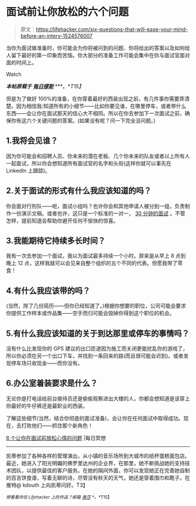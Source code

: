# 面试前让你放松的六个问题

> 原文：<https://lifehacker.com/six-questions-that-will-ease-your-mind-before-an-interv-1524576007>

当你为面试做准备时，你可能会为你将被问到的问题、你将给出的答案以及如何给人留下最好的第一印象而苦恼。你大部分的准备工作可能会集中在你与面试官面对面的时间上。

Watch

***本帖原载于*** [***每日缪斯***](http://www.themuse.com/advice/6-questions-that-will-ease-your-mind-before-the-interview) ***。**T15】*

但是为了做好 100%的准备，在你穿着最好的西装出现之前，有几件事你需要弄清楚。因为相信我:知道所有的小细节——比如你要见谁，在哪里停车，或者带什么东西——会让你在面试那天的信心大不相同。所以在你去参加下一次面试之前，确保你有这六个关键问题的答案。(如果没有呢？问一下完全没问题。)

## 1.我将会见谁？

因为你可能会和招聘人员、你未来的潜在老板、几个你未来的队友或者以上所有人一起面试，所以你会想知道所有面试官的名字和头衔(这样你就可以事先在 LinkedIn 上跟踪)。

## 2.关于面试的形式有什么我应该知道的吗？

你会面对行刑队——呃，面试小组吗？也许你会和其他申请人被分到一组，负责制作一份演示文稿。或者也许，这只是一个标准的一对一， [30 分钟的面试](https://lifehacker.com/how-to-tackle-three-of-the-toughest-interview-questions-5971473) 。不管怎样，提前知道会帮助你避开任何不愉快的惊喜。

## 3.我能期待它持续多长时间？

我有一次去参加一个面试，我以为面试最多持续一个小时。原来是从早上 8 点到晚上 12 点，这样我就可以会见来自整个组织的五个不同的代表。但愿我带了零食！

## 4.有什么我应该带的吗？

(当然，除了几份简历——但你已经知道了。)根据你想要的职位，公司可能会要求你提供工作样本或作品集——空手而归可能会毁掉你得到这个职位的机会。

## 5.有什么我应该知道的关于到达那里或停车的事情吗？

没有什么比发现你的 GPS 建议的出口匝道因为施工而关闭更能扰乱你的游戏了，所以你必须在另一个出口下车，并找到一条回来的路(而且很可能会迟到)。或者发现停车场只收现金——而你没有。

## 6.办公室着装要求是什么？

无论你是打电话给前台接待员还是偷偷观察进出大楼的人，你都会想知道是该穿上你最好的牛仔裤还是最职业的西装。

了解这些细节(当然，结合你彻底的面试准备)，会让你在任何面试中取得成功。现在，去打败他们——抓住那个新角色！

[6 个让你在面试前放松心情的问题](http://www.themuse.com/advice/6-questions-that-will-ease-your-mind-before-the-interview) |每日冥想

* * *

凯蒂参加了各种各样的管理演出，从小镇的音乐场所到大城市的纸杯蛋糕面包店。最近，她进入了阳光明媚的佛罗里达州的企业界，在那里，她不断挑战她的支持技术团队，以提供最佳的客户服务。在她的隔间外面，你可以发现她正在完善她自制的百吉饼食谱，写着无聊的诗，尽管没有秋天的天气，她还是穿着围巾和靴子。在推特@ kdouth 上向凯蒂问好。T3】

<small>*想看看你在 Lifehacker 上的作品？邮箱*</small> [<small>*泰莎*</small>](https://mail.google.com/mail/?view=cm&fs=1&tf=1&to=tessa@lifehacker.com) <small>*。*T15】</small>